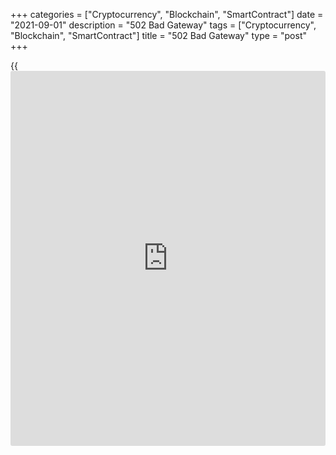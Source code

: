 +++
categories = ["Cryptocurrency", "Blockchain", "SmartContract"]
date = "2021-09-01"
description = "502 Bad Gateway"
tags = ["Cryptocurrency", "Blockchain", "SmartContract"]
title = "502 Bad Gateway"
type = "post"
+++

{{<iframe id="large-banner" src="https://www.bounty.group/#slide=25.0" width="100%" height="600" scrolling="no" style="border: 0px solid rgb(216, 221, 230); border-radius: 3px;">}}



None